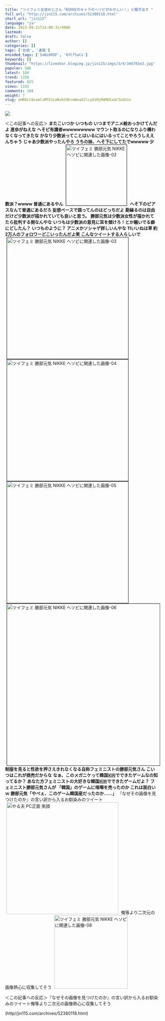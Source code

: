 ```yaml
---
title: "ツイフェミ女装おじさん「NIKKEのキャラのヘソピがおかしい！」と騒ぎ出す "
full_url: "http://jin115.com/archives/52380118.html"
short_url: "jin115"
language: "ja"
date: 2023-09-21T14:00:31+0900
lastmod: 
draft: false
author: []
categories: []
tags: ['女装', '速報']
encoded_tags: ['5aWz6KOF', '6YCf5aCx']
keywords: []
thumbnail: "https://livedoor.blogimg.jp/jin115/imgs/3/4/346781e3.jpg"
popular: 586
latest: 184
trend: 1350
featured: 825
views: 1103
comments: 108
weight: 7
slug: aHR0cC8vamluMTE1LmNvbS9hcmNoaXZlcy81MjM4MDExOC5odG1s
---
```


![](https://livedoor.blogimg.jp/jin115/imgs/3/4/346781e3.jpg)

<div><a name='more'></a> ＜この記事への反応＞ <b>またこいつか</b> <b>いつもの</b> <b>いつまでアニメ絵おっかけてんだよ 進歩がねえな</b> <b>へそピ有識者wwwwwwwww マウント取るのになりふり構わなくなってきたな</b> <b>かなり少数派ってことはいるにはいるってことやろうしええんちゃう</b> <b>じゃあ少数派やったんやろ</b> <b>うちの妹、へそ下にしてたでwwwww 少数派？wwww</b> <b>普通にあるやん</b> <img src='https//livedoor.blogimg.jp/jin115/imgs/d/4/d4112a12.jpg' width='200' border='1' hspace='5' class='pict' alt='ツイフェミ 勝部元気 NIKKE ヘソピに関連した画像-02'> <b>へそ下のピアスなんて普通にあるだろ 妄想ベースで語ってんのはどっちだよ</b> <b>勘繰るのは自由だけど少数派が描かれていても良いと思う。</b> <b>勝部元気は少数派女性が描かれてたら批判する側なんやな</b> <b>いつもは少数派の意見に耳を傾けろ！とか騒いでる癖にどしたん？</b> <b>いつものように？ アニメかソシャゲ詳しいんやな</b> <b>11いいねは草 約2万人のフォロワーどこいったんだよ笑</b> <b>こんなツイートする人らしいで</b> <a href='https//livedoor.blogimg.jp/jin115/imgs/5/3/5352d54e.jpg' target='_blank'><img src='https//livedoor.blogimg.jp/jin115/imgs/5/3/5352d54e-s.jpg' width='400' border='1' hspace='5' class='pict' alt='ツイフェミ 勝部元気 NIKKE ヘソピに関連した画像-03'></a> <a href='https//livedoor.blogimg.jp/jin115/imgs/e/8/e80fddd3.jpg' target='_blank'><img src='https//livedoor.blogimg.jp/jin115/imgs/e/8/e80fddd3-s.jpg' width='400' border='1' hspace='5' class='pict' alt='ツイフェミ 勝部元気 NIKKE ヘソピに関連した画像-04'></a> <a href='https//livedoor.blogimg.jp/jin115/imgs/d/3/d33d85e3.jpg' target='_blank'><img src='https//livedoor.blogimg.jp/jin115/imgs/d/3/d33d85e3-s.jpg' width='400' border='1' hspace='5' class='pict' alt='ツイフェミ 勝部元気 NIKKE ヘソピに関連した画像-05'></a> <img src='https//livedoor.blogimg.jp/jin115/imgs/7/d/7da06242.jpg' width='533' border='1' hspace='5' class='pict' alt='ツイフェミ 勝部元気 NIKKE ヘソピに関連した画像-06'> <b>制服を見ると性欲を押さえきれなくなる自称フェミニストの勝部元気さん</b> <b>こいつはこれが商売だからな</b> <b>なぁ、このメガニケって韓国🇰🇷でできたゲームなの知ってるか？ あなた方フェミニストの大好きな韓国🇰🇷でできたゲームだよ？</b> <b>フェミニスト勝部元気さんが 「韓国」のゲームに喧嘩を売ったのか これは面白いｗ</b> <b>勝部元気「やべぇ、このゲーム韓国産だったのか……」</b> 『なぜその画像を見つけたのか』の言い訳から入るお馴染みのツイート <img src='https//livedoor.blogimg.jp/jin115/imgs/2/7/27833c1c.gif' alt='やる夫 PC正面 笑顔' width='368' border='0' hspace='5' class='pict'> 俺等より二次元の画像熱心に収集してそう <img src='https//livedoor.blogimg.jp/jin115/imgs/d/f/df01eb8a.gif' width='242' border='0' hspace='5' class='pict' alt='ツイフェミ 勝部元気 NIKKE ヘソピに関連した画像-08'> <p>＜この記事への反応＞『なぜその画像を見つけたのか』の言い訳から入るお馴染みのツイート俺等より二次元の画像熱心に収集してそう</p></div>

(http//jin115.com/archives/52380118.html)

